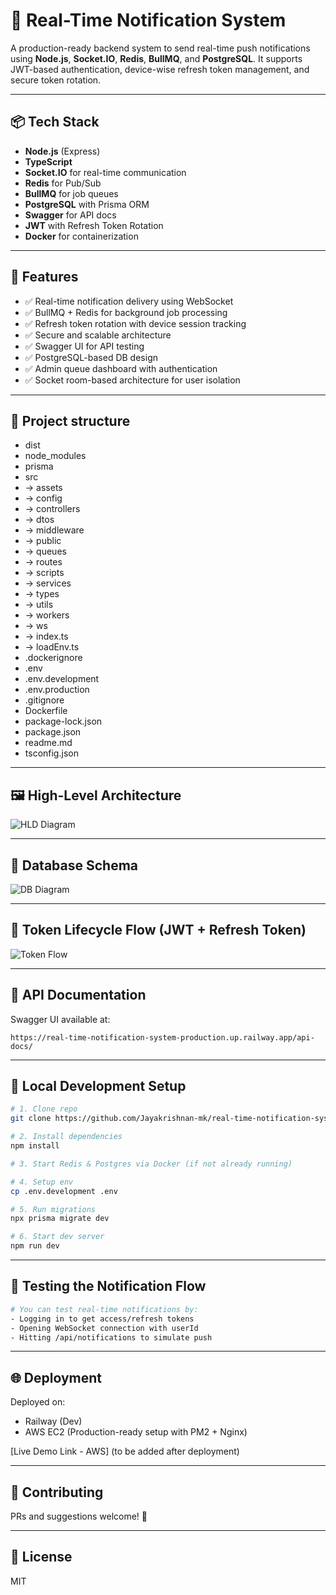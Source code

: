 
# 🔔 Real-Time Notification System

A production-ready backend system to send real-time push notifications using **Node.js**, **Socket.IO**, **Redis**, **BullMQ**, and **PostgreSQL**. It supports JWT-based authentication, device-wise refresh token management, and secure token rotation.

---

## 📦 Tech Stack

- **Node.js** (Express)
- **TypeScript**
- **Socket.IO** for real-time communication
- **Redis** for Pub/Sub
- **BullMQ** for job queues
- **PostgreSQL** with Prisma ORM
- **Swagger** for API docs
- **JWT** with Refresh Token Rotation
- **Docker** for containerization

---

## 🧠 Features

- ✅ Real-time notification delivery using WebSocket
- ✅ BullMQ + Redis for background job processing
- ✅ Refresh token rotation with device session tracking
- ✅ Secure and scalable architecture
- ✅ Swagger UI for API testing
- ✅ PostgreSQL-based DB design
- ✅ Admin queue dashboard with authentication
- ✅ Socket room-based architecture for user isolation

---


## 📂 Project structure

- dist
- node_modules
- prisma
- src
- ->      assets
- ->      config
- ->      controllers
- ->      dtos
- ->      middleware
- ->      public
- ->      queues
- ->      routes
- ->      scripts
- ->      services
- ->      types
- ->      utils
- ->      workers
- ->      ws
- ->      index.ts
- ->      loadEnv.ts
- .dockerignore
- .env
- .env.development
- .env.production
- .gitignore
- Dockerfile
- package-lock.json
- package.json
- readme.md
- tsconfig.json

---

## 🖼️ High-Level Architecture

![HLD Diagram](./src/assets/HLD-1.png)

---

## 🧱 Database Schema

![DB Diagram](./src/assets/db_diagram-realtime-chatApp.png)

---

## 🔐 Token Lifecycle Flow (JWT + Refresh Token)

![Token Flow](./src/assets/flowchart_diagram_illustrates_the_JSON_Web_Token.png.png)

---

## 🔌 API Documentation

Swagger UI available at:

```
https://real-time-notification-system-production.up.railway.app/api-docs/
```

---

## 🚀 Local Development Setup

```bash
# 1. Clone repo
git clone https://github.com/Jayakrishnan-mk/real-time-notification-system

# 2. Install dependencies
npm install

# 3. Start Redis & Postgres via Docker (if not already running)

# 4. Setup env
cp .env.development .env

# 5. Run migrations
npx prisma migrate dev

# 6. Start dev server
npm run dev
```

---

## 🧪 Testing the Notification Flow

```bash
# You can test real-time notifications by:
- Logging in to get access/refresh tokens
- Opening WebSocket connection with userId
- Hitting /api/notifications to simulate push
```

---

## 🌐 Deployment

Deployed on:
- Railway (Dev)
- AWS EC2 (Production-ready setup with PM2 + Nginx)

[Live Demo Link - AWS] (to be added after deployment)

---

## 🤝 Contributing

PRs and suggestions welcome! 🙌

---

## 📄 License

MIT
